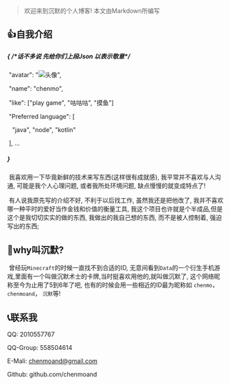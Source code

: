 > 欢迎来到沉默的个人博客! 本文由Markdown所编写

## 👍自我介绍

##### {  /\*话不多说 先给你们上段Json 以表示敬意\*/

​	"avatar": 	"![头像](https://avatars2.githubusercontent.com/u/37534392?s=40&v=4)",

​	"name": "chenmo",

​	"like": \["play game", "咕咕咕", "摸鱼"\]

​	"Preferred language": \[

​	&nbsp;&nbsp;"java", "node", "kotlin"

​	\], ...

##### }

​		我喜欢用一下毕竟新鲜的技术来写东西(这样很有成就感), 我平常并不喜欢与人沟通, 可能是我个人心理问题, 或者我所处环境问题, 缺点慢慢的就变成特点了!

​		有人说我原先写的介绍不好, 不利于以后找工作, 虽然我还是把他改了, 我并不喜欢哪一种平时的爱好当作金钱和价值的衡量工具, 我这个项目也许就是个半成品,但是这个是我切切实实的做的东西, 我做出的我自己想的东西, 而不是被人控制着, 强迫写出的东西;

## 🧐why叫沉默?

​		曾经玩```Minecraft```的时候一直找不到合适的ID, 无意间看到```Data```的一个衍生手机游戏,里面有一个叫做沉默术士的卡牌,当时挺喜欢用他的,就叫做沉默了, 这个网络昵称至今为止用了5到6年了吧, 也有的时候会用一些相近的ID最为昵称如 ```chenmo```，```chenmoand```， ```沉默```等!

## 📞联系我

QQ: 2010557767

QQ-Group: 558504614

E-Mali: chenmoand@gmail.com

Github: github.com/chenmoand

